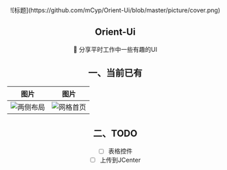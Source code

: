 <div align=center>![标题](https://github.com/mCyp/Orient-Ui/blob/master/picture/cover.png)

## Orient-Ui

🍉  分享平时工作中一些有趣的UI

## 一、当前已有

|                             图片                             |                             图片                             |
| :----------------------------------------------------------: | :----------------------------------------------------------: |
| ![两侧布局](https://github.com/mCyp/Orient-Ui/blob/master/picture/两侧布局.png) | ![网格首页](https://github.com/mCyp/Orient-Ui/blob/master/picture/网格首页.png) |

## 二、TODO

- [ ] 表格控件
- [ ] 上传到JCenter